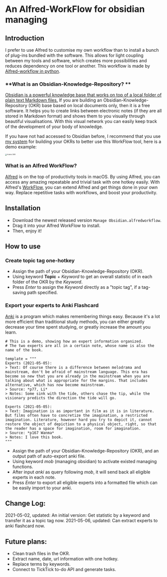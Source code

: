 # An Alfred-WorkFlow for obsidian managing

## Introduction

I prefer to use Alfred to customise my own workflow than to install a bunch of plug-ins bundled with the software. This allows for light coupling between my tools and software, which creates more possibilities and reduces dependency on one tool or another. This workflow is made by [Alfred-workflow in python](https://github.com/deanishe/alfred-workflow). 

### **What is an Obsidian-Knowledge-Repository? **

[Obsidian is a powerful knowledge base that works on top of a local folder of plain text Markdown files.](https://obsidian.md/) If you are building an Obsidian-Knowledge-Repository (OKR) base based on local documents only, then it is a free software. It helps you to create links between electronic notes (if they are all stored in Markdown format) and shows them to you visually through beautiful visualisations. With this visual network you can easily keep track of the development of your body of knowledge.

If you have not had accessed to Obsidian before, I recommend that you use [my system](https://github.com/SongshGeo/My-Knowledge-Rep) for building your OKRs to better use this WorkFlow tool, here is a demo example: 

<img src="https://gitee.com/SongshGeo/PicGo_picbed/raw/master/img/20210506163138.png" alt="A demo OKR" style="zoom: 33%;" />



### **What is an Alfred WorkFlow?**

[Alfred](https://www.alfredapp.com/) is on the top of productivity tools in macOS. By using Alfred, you can access any amazing repeatable and trivial task with one hotkey easily. With Alfred's [WorkFlow](https://www.alfredapp.com/workflows/), you can extend Alfred and get things done in your own way. Replace repetitive tasks with workflows, and boost your productivity.

## Installation

- Download the newest released version `Manage Obsidian.alfredworkflow`.
- Drag it into your Alfred WorkFlow to install.
- Then, enjoy it!

## How to use

### Create topic tag one-hotkey

- Assign the path of your Obsidian-Knowledge-Repository  (OKR).
- Using keyword **Topic** + *Keyword* to get an overall statistic of in each folder of the OKR by the *Keyword*. 
- Press *Enter* to assign the *Keyword* directly as a "topic tag", if a tag-saving path specified. 

### Export your experts to Anki Flashcard

[Anki](https://apps.ankiweb.net/) is a program which makes remembering things easy. Because it's a lot more efficient than traditional study methods, you can either greatly decrease your time spent studying, or greatly increase the amount you learn.

```
# This is a demo, showing how an expert information organized.
# The two experts are all in a certain note, whose name is also the name of the book.

template = """
Experts (2021-05-05): 
> Text: Of course there is a difference between melodrama and mainstream, don't be afraid of mainstream language. This era has become so new that you are already in the mainstream when you are talking about what is appropriate for the margins. That includes alternative, which has now become mainstream.
> Source: *p77, Li*
> Notes: Some sink with the tide, others chase the tip, while the visionary predicts the direction the tide will go.

Experts (2021-05-05): 
> Text: Imagination is as important in film as it is in literature. But films often have to concretize the imagination, a restricted imagination. Literature, however hard you try to depict it, cannot restore the object of depiction to a physical object, right, so that the reader has a space for imagination, room for imagination.
> Source: *p167 Wanma*
> Notes: I love this book.
"""
```

- Assign the path of your Obsidian-Knowledge-Repository  (OKR), and an output path of auto-export anki file.
- Using keyword *mob* (managing obsidian) to activate existed managing functions. 
- After input *anki* as query following *mob*, it will send back all eligible experts in each note. 
- Press *Enter* to export all eligible experts into a formatted file which can be easily import to your anki. 

## Change Log:

2021-05-02, updated: An initial version: Get statistic by a keyword and transfer it as a topic tag now. 
2021-05-06, updated: Can extract experts to anki flashcard now.

## Future plans:

- Clean trash files in the OKR.
- Extract name, date, url information with one hotkey.
- Replace terms by keywords. 
- Connect to TickTick to-do API and generate tasks.